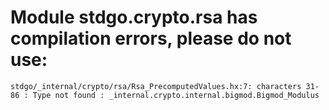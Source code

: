 # Module stdgo.crypto.rsa has compilation errors, please do not use:
```
stdgo/_internal/crypto/rsa/Rsa_PrecomputedValues.hx:7: characters 31-86 : Type not found : _internal.crypto.internal.bigmod.Bigmod_Modulus

```


